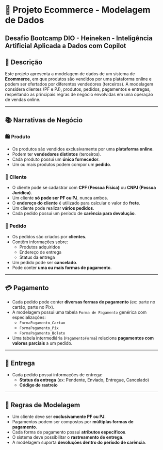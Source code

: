 # 🛒 Projeto Ecommerce - Modelagem de Dados
## Desafio Bootcamp DIO - Heineken - Inteligência Artificial Aplicada a Dados com Copilot

## 📖 Descrição

Este projeto apresenta a modelagem de dados de um sistema de **Ecommerce**, em que produtos são vendidos por uma plataforma online e podem ser ofertados por diferentes vendedores (terceiros). A modelagem considera clientes (PF e PJ), produtos, pedidos, pagamentos e entregas, respeitando as principais regras de negócio envolvidas em uma operação de vendas online.

---

## 📚 Narrativas de Negócio

### 🛍 Produto
- Os produtos são vendidos exclusivamente por uma **plataforma online**.
- Podem ter **vendedores distintos** (terceiros).
- Cada produto possui um **único fornecedor**.
- Um ou mais produtos podem compor um **pedido**.

### 👥 Cliente
- O cliente pode se cadastrar com **CPF (Pessoa Física)** ou **CNPJ (Pessoa Jurídica)**.
- Um cliente **só pode ser PF ou PJ**, nunca ambos.
- O **endereço do cliente** é utilizado para calcular o valor do **frete**.
- Um cliente pode realizar **vários pedidos**.
- Cada pedido possui um período de **carência para devolução**.

### 🧾 Pedido
- Os pedidos são criados por **clientes**.
- Contêm informações sobre:
  - Produtos adquiridos
  - Endereço de entrega
  - Status da entrega
- Um pedido pode ser **cancelado**.
- Pode conter **uma ou mais formas de pagamento**.

---

## 💳 Pagamento

- Cada pedido pode conter **diversas formas de pagamento** (ex: parte no cartão, parte no Pix).
- A modelagem possui uma tabela `Forma de Pagamento` genérica com especializações:
  - `FormaPagamento_Cartao`
  - `FormaPagamento_Pix`
  - `FormaPagamento_Boleto`
- Uma tabela intermediária (`PagamentoForma`) relaciona **pagamentos com valores parciais** a um pedido.

---

## 🚚 Entrega

- Cada pedido possui informações de entrega:
  - **Status da entrega** (ex: Pendente, Enviado, Entregue, Cancelado)
  - **Código de rastreio**

---

## 📌 Regras de Modelagem

- Um cliente deve ser **exclusivamente PF ou PJ**.
- Pagamentos podem ser compostos por **múltiplas formas de pagamento**.
- Cada forma de pagamento possui **atributos específicos**.
- O sistema deve possibilitar o **rastreamento de entrega**.
- A modelagem suporta **devoluções dentro do período de carência**.


